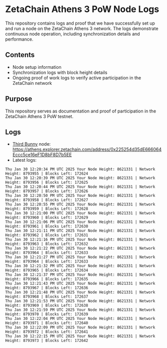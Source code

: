 # ZetaChain Athens 3 PoW Node Logs
This repository contains logs and proof that we have successfully set up and run a node on the ZetaChain Athens 3 network. The logs demonstrate continuous node operation, including synchronization details and performance.

## Contents
- Node setup information
- Synchronization logs with block height details
- Ongoing proof of work logs to verify active participation in the ZetaChain network

## Purpose
This repository serves as documentation and proof of participation in the ZetaChain Athens 3 PoW testnet.

## Logs

- [Third Bunny](https://thirdbunny.xyz/) node: https://athens.explorer.zetachain.com/address/0x225254d35dE666064Eccc5ce16eF1D8bF8D7b5EE
- Latest logs:
```
Thu Jan 30 12:20:34 PM UTC 2025 Your Node Height: 8621331 | Network Height: 8793955 | Blocks Left: 172624
Thu Jan 30 12:20:39 PM UTC 2025 Your Node Height: 8621331 | Network Height: 8793956 | Blocks Left: 172625
Thu Jan 30 12:20:44 PM UTC 2025 Your Node Height: 8621331 | Network Height: 8793957 | Blocks Left: 172626
Thu Jan 30 12:20:50 PM UTC 2025 Your Node Height: 8621331 | Network Height: 8793958 | Blocks Left: 172627
Thu Jan 30 12:20:55 PM UTC 2025 Your Node Height: 8621331 | Network Height: 8793959 | Blocks Left: 172628
Thu Jan 30 12:21:00 PM UTC 2025 Your Node Height: 8621331 | Network Height: 8793960 | Blocks Left: 172629
Thu Jan 30 12:21:06 PM UTC 2025 Your Node Height: 8621331 | Network Height: 8793961 | Blocks Left: 172630
Thu Jan 30 12:21:11 PM UTC 2025 Your Node Height: 8621331 | Network Height: 8793962 | Blocks Left: 172631
Thu Jan 30 12:21:16 PM UTC 2025 Your Node Height: 8621331 | Network Height: 8793963 | Blocks Left: 172632
Thu Jan 30 12:21:22 PM UTC 2025 Your Node Height: 8621331 | Network Height: 8793964 | Blocks Left: 172633
Thu Jan 30 12:21:27 PM UTC 2025 Your Node Height: 8621331 | Network Height: 8793964 | Blocks Left: 172633
Thu Jan 30 12:21:32 PM UTC 2025 Your Node Height: 8621331 | Network Height: 8793965 | Blocks Left: 172634
Thu Jan 30 12:21:37 PM UTC 2025 Your Node Height: 8621331 | Network Height: 8793966 | Blocks Left: 172635
Thu Jan 30 12:21:43 PM UTC 2025 Your Node Height: 8621331 | Network Height: 8793967 | Blocks Left: 172636
Thu Jan 30 12:21:48 PM UTC 2025 Your Node Height: 8621331 | Network Height: 8793968 | Blocks Left: 172637
Thu Jan 30 12:21:53 PM UTC 2025 Your Node Height: 8621331 | Network Height: 8793969 | Blocks Left: 172638
Thu Jan 30 12:21:59 PM UTC 2025 Your Node Height: 8621331 | Network Height: 8793970 | Blocks Left: 172639
Thu Jan 30 12:22:04 PM UTC 2025 Your Node Height: 8621331 | Network Height: 8793971 | Blocks Left: 172640
Thu Jan 30 12:22:09 PM UTC 2025 Your Node Height: 8621331 | Network Height: 8793972 | Blocks Left: 172641
Thu Jan 30 12:22:15 PM UTC 2025 Your Node Height: 8621331 | Network Height: 8793973 | Blocks Left: 172642
```
